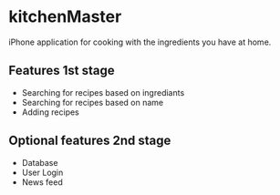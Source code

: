 # kitchenMaster
iPhone application for cooking with the ingredients you have at home.

## Features 1st stage
* Searching for recipes based on ingrediants
* Searching for recipes based on name
* Adding recipes

## Optional features 2nd stage
* Database
* User Login
* News feed
